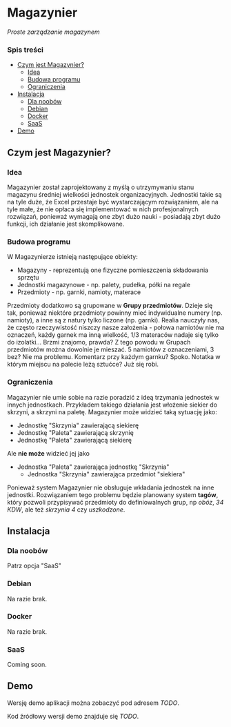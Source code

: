 # Magazynier
*Proste zarządzanie magazynem*

### Spis treści
* [Czym jest Magazynier?](#czym-jest-magazynier)
  * [Idea](#idea)
  * [Budowa programu](#budowa-programu)
  * [Ograniczenia](#ograniczenia)
* [Instalacja](#instalacja)
  * [Dla noobów](#dla-noobw)
  * [Debian](#debian)
  * [Docker](#docker)
  * [SaaS](#saas)
* [Demo](#demo)

## Czym jest Magazynier?
### Idea
Magazynier został zaprojektowany z myślą o utrzymywaniu stanu magazynu średniej
wielkości jednostek organizacyjnych. Jednostki takie są na tyle duże, że Excel
przestaje być wystarczającym rozwiązaniem, ale na tyle małe, że nie opłaca się
implementować w nich profesjonalnych rozwiązań, ponieważ wymagają one zbyt dużo
nauki - posiadają zbyt dużo funkcji, ich działanie jest skomplikowane.

### Budowa programu
W Magazynierze istnieją następujące obiekty:
- Magazyny - reprezentują one fizyczne pomieszczenia składowania sprzętu
- Jednostki magazynowe - np. palety, pudełka, półki na regale
- Przedmioty - np. garnki, namioty, materace

Przedmioty dodatkowo są grupowane w **Grupy przedmiotów**. Dzieje się tak, ponieważ
niektóre przedmioty powinny mieć indywidualne numery (np. namioty), a inne są
z natury tylko liczone (np. garnki). Realia nauczyły nas, że często
rzeczywistość niszczy nasze założenia - połowa namiotów nie ma oznaczeń, każdy
garnek ma inną wielkość, 1/3 materaców nadaje się tylko do izolatki... Brzmi
znajomo, prawda? Z tego powodu w Grupach przedmiotów można dowolnie je mieszać.
5 namiotów z oznaczeniami, 3 bez? Nie ma problemu. Komentarz przy każdym
garnku? Spoko. Notatka w którym miejscu na palecie leżą sztućce? Już się robi.

### Ograniczenia
Magazynier nie umie sobie na razie poradzić z ideą trzymania jednostek w innych
jednostkach. Przykładem takiego działania jest włożenie siekier do skrzyni,
a skrzyni na paletę. Magazynier może widzieć taką sytuację jako:
- Jednostkę "Skrzynia" zawierającą siekierę
- Jednostkę "Paleta" zawierającą skrzynię
- Jednostkę "Paleta" zawierającą siekierę

Ale **nie może** widzieć jej jako
- Jednostka "Paleta" zawierająca jednostkę "Skrzynia"
  - Jednostka "Skrzynia" zawierająca przedmiot "siekiera"

Ponieważ system Magazynier nie obsługuje wkładania jednostek na inne jednostki.
Rozwiązaniem tego problemu będzie planowany system **tagów**, który pozwoli
przypisywać przedmioty do definiowalnych grup, np _obóz_, _34 KDW_, ale też
_skrzynia 4_ czy _uszkodzone_.

## Instalacja
### Dla noobów
Patrz opcja "SaaS"

### Debian
Na razie brak.

### Docker
Na razie brak.

### SaaS
Coming soon.

## Demo
Wersję demo aplikacji można zobaczyć pod adresem _TODO_.

Kod źródłowy wersji demo znajduje się _TODO_.